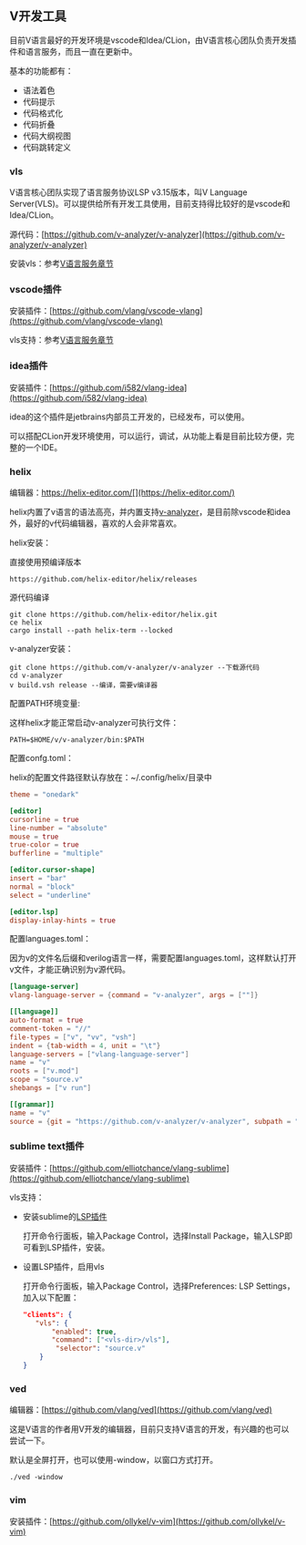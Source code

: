 ## V开发工具

目前V语言最好的开发环境是vscode和Idea/CLion，由V语言核心团队负责开发插件和语言服务，而且一直在更新中。

基本的功能都有：

- 语法着色
- 代码提示
- 代码格式化
- 代码折叠
- 代码大纲视图
- 代码跳转定义

### vls

V语言核心团队实现了语言服务协议LSP v3.15版本，叫V Language Server(VLS)。可以提供给所有开发工具使用，目前支持得比较好的是vscode和Idea/CLion。

源代码：[https://github.com/v-analyzer/v-analyzer](https://github.com/v-analyzer/v-analyzer)

安装vls：参考[V语言服务章节](vls.md)

### vscode插件

安装插件：[https://github.com/vlang/vscode-vlang](https://github.com/vlang/vscode-vlang)

vls支持：参考[V语言服务章节](vls.md)

### idea插件

安装插件：[https://github.com/i582/vlang-idea](https://github.com/i582/vlang-idea)

idea的这个插件是jetbrains内部员工开发的，已经发布，可以使用。

可以搭配CLion开发环境使用，可以运行，调试，从功能上看是目前比较方便，完整的一个IDE。

### helix

编辑器：https://helix-editor.com/[](https://helix-editor.com/)

helix内置了v语言的语法高亮，并内置支持[v-analyzer](https://github.com/v-analyzer/v-analyzer)，是目前除vscode和idea外，最好的v代码编辑器，喜欢的人会非常喜欢。

helix安装：

直接使用预编译版本

```shell
https://github.com/helix-editor/helix/releases
```

源代码编译

```shell
git clone https://github.com/helix-editor/helix.git
ce helix
cargo install --path helix-term --locked
```

v-analyzer安装：

```shell
git clone https://github.com/v-analyzer/v-analyzer --下载源代码
cd v-analyzer
v build.vsh release --编译，需要v编译器
```

配置PATH环境变量:

这样helix才能正常启动v-analyzer可执行文件：

```shell
PATH=$HOME/v/v-analyzer/bin:$PATH
```

配置confg.toml：

helix的配置文件路径默认存放在：~/.config/helix/目录中

```toml
theme = "onedark"

[editor]
cursorline = true
line-number = "absolute"
mouse = true
true-color = true
bufferline = "multiple"

[editor.cursor-shape]
insert = "bar"
normal = "block"
select = "underline"

[editor.lsp]
display-inlay-hints = true
```

配置languages.toml：

因为v的文件名后缀和verilog语言一样，需要配置languages.toml，这样默认打开v文件，才能正确识别为v源代码。

```toml
[language-server]
vlang-language-server = {command = "v-analyzer", args = [""]}

[[language]]
auto-format = true
comment-token = "//"
file-types = ["v", "vv", "vsh"]
indent = {tab-width = 4, unit = "\t"}
language-servers = ["vlang-language-server"]
name = "v"
roots = ["v.mod"]
scope = "source.v"
shebangs = ["v run"]

[[grammar]]
name = "v"
source = {git = "https://github.com/v-analyzer/v-analyzer", subpath = "tree_sitter_v", rev = "e14fdf6e661b10edccc744102e4ccf0b187aa8ad"}
```

### sublime text插件

安装插件：[https://github.com/elliotchance/vlang-sublime](https://github.com/elliotchance/vlang-sublime)

vls支持：

- 安装sublime的[LSP插件](https://packagecontrol.io/packages/LSP)

  打开命令行面板，输入Package Control，选择Install Package，输入LSP即可看到LSP插件，安装。

- 设置LSP插件，启用vls

  打开命令行面板，输入Package Control，选择Preferences: LSP Settings，加入以下配置：

  ```json
  "clients": {
     "vls": {
         "enabled": true,
         "command": ["<vls-dir>/vls"],
          "selector": "source.v"
      }
  }
  ```

### ved

编辑器：[https://github.com/vlang/ved](https://github.com/vlang/ved)

这是V语言的作者用V开发的编辑器，目前只支持V语言的开发，有兴趣的也可以尝试一下。

默认是全屏打开，也可以使用-window，以窗口方式打开。

```shell
./ved -window
```

### vim

安装插件：[https://github.com/ollykel/v-vim](https://github.com/ollykel/v-vim)
